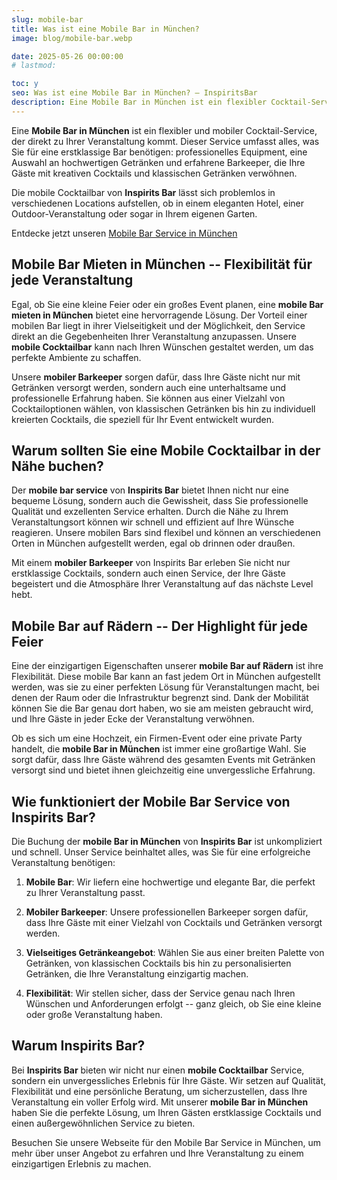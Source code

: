 ```yaml
---
slug: mobile-bar
title: Was ist eine Mobile Bar in München?
image: blog/mobile-bar.webp

date: 2025-05-26 00:00:00
# lastmod: 

toc: y
seo: Was ist eine Mobile Bar in München? – InspiritsBar
description: Eine Mobile Bar in München ist ein flexibler Cocktail-Service mit professionellen Barkeepern und hochwertigen Getränken, der direkt zu Ihrer Veranstaltung kommt.
---
```

Eine **Mobile Bar in München** ist ein flexibler und mobiler Cocktail-Service, der direkt zu Ihrer Veranstaltung kommt. Dieser Service umfasst alles, was Sie für eine erstklassige Bar benötigen: professionelles Equipment, eine Auswahl an hochwertigen Getränken und erfahrene Barkeeper, die Ihre Gäste mit kreativen Cocktails und klassischen Getränken verwöhnen.

Die mobile Cocktailbar von **Inspirits Bar** lässt sich problemlos in verschiedenen Locations aufstellen, ob in einem eleganten Hotel, einer Outdoor-Veranstaltung oder sogar in Ihrem eigenen Garten.

Entdecke jetzt unseren [Mobile Bar Service in München](/service/mobile-bar-munchen/)

## Mobile Bar Mieten in München -- Flexibilität für jede Veranstaltung

Egal, ob Sie eine kleine Feier oder ein großes Event planen, eine **mobile Bar mieten in München** bietet eine hervorragende Lösung. Der Vorteil einer mobilen Bar liegt in ihrer Vielseitigkeit und der Möglichkeit, den Service direkt an die Gegebenheiten Ihrer Veranstaltung anzupassen. Unsere **mobile Cocktailbar** kann nach Ihren Wünschen gestaltet werden, um das perfekte Ambiente zu schaffen.

Unsere **mobiler Barkeeper** sorgen dafür, dass Ihre Gäste nicht nur mit Getränken versorgt werden, sondern auch eine unterhaltsame und professionelle Erfahrung haben. Sie können aus einer Vielzahl von Cocktailoptionen wählen, von klassischen Getränken bis hin zu individuell kreierten Cocktails, die speziell für Ihr Event entwickelt wurden.

## Warum sollten Sie eine Mobile Cocktailbar in der Nähe buchen?

Der **mobile bar service** von **Inspirits Bar** bietet Ihnen nicht nur eine bequeme Lösung, sondern auch die Gewissheit, dass Sie professionelle Qualität und exzellenten Service erhalten. Durch die Nähe zu Ihrem Veranstaltungsort können wir schnell und effizient auf Ihre Wünsche reagieren. Unsere mobilen Bars sind flexibel und können an verschiedenen Orten in München aufgestellt werden, egal ob drinnen oder draußen.

Mit einem **mobiler Barkeeper** von Inspirits Bar erleben Sie nicht nur erstklassige Cocktails, sondern auch einen Service, der Ihre Gäste begeistert und die Atmosphäre Ihrer Veranstaltung auf das nächste Level hebt.

## Mobile Bar auf Rädern -- Der Highlight für jede Feier

Eine der einzigartigen Eigenschaften unserer **mobile Bar auf Rädern** ist ihre Flexibilität. Diese mobile Bar kann an fast jedem Ort in München aufgestellt werden, was sie zu einer perfekten Lösung für Veranstaltungen macht, bei denen der Raum oder die Infrastruktur begrenzt sind. Dank der Mobilität können Sie die Bar genau dort haben, wo sie am meisten gebraucht wird, und Ihre Gäste in jeder Ecke der Veranstaltung verwöhnen.

Ob es sich um eine Hochzeit, ein Firmen-Event oder eine private Party handelt, die **mobile Bar in München** ist immer eine großartige Wahl. Sie sorgt dafür, dass Ihre Gäste während des gesamten Events mit Getränken versorgt sind und bietet ihnen gleichzeitig eine unvergessliche Erfahrung.

## Wie funktioniert der Mobile Bar Service von Inspirits Bar?

Die Buchung der **mobile Bar in München** von **Inspirits Bar** ist unkompliziert und schnell. Unser Service beinhaltet alles, was Sie für eine erfolgreiche Veranstaltung benötigen:

1. **Mobile Bar**: Wir liefern eine hochwertige und elegante Bar, die perfekt zu Ihrer Veranstaltung passt.

2. **Mobiler Barkeeper**: Unsere professionellen Barkeeper sorgen dafür, dass Ihre Gäste mit einer Vielzahl von Cocktails und Getränken versorgt werden.

3. **Vielseitiges Getränkeangebot**: Wählen Sie aus einer breiten Palette von Getränken, von klassischen Cocktails bis hin zu personalisierten Getränken, die Ihre Veranstaltung einzigartig machen.

4. **Flexibilität**: Wir stellen sicher, dass der Service genau nach Ihren Wünschen und Anforderungen erfolgt -- ganz gleich, ob Sie eine kleine oder große Veranstaltung haben.

## Warum Inspirits Bar?

Bei **Inspirits Bar** bieten wir nicht nur einen **mobile Cocktailbar** Service, sondern ein unvergessliches Erlebnis für Ihre Gäste. Wir setzen auf Qualität, Flexibilität und eine persönliche Beratung, um sicherzustellen, dass Ihre Veranstaltung ein voller Erfolg wird. Mit unserer **mobile Bar in München** haben Sie die perfekte Lösung, um Ihren Gästen erstklassige Cocktails und einen außergewöhnlichen Service zu bieten.

Besuchen Sie unsere Webseite für den Mobile Bar Service in München, um mehr über unser Angebot zu erfahren und Ihre Veranstaltung zu einem einzigartigen Erlebnis zu machen.